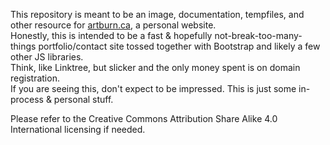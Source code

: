 This repository is meant to be an image, documentation, tempfiles, and other resource for [artburn.ca](https://artburn.ca), a personal website.  
Honestly, this is intended to be a fast & hopefully not-break-too-many-things portfolio/contact site tossed together with Bootstrap and likely a few other JS libraries.   
Think, like Linktree, but slicker and the only money spent is on domain registration.   
If you are seeing this, don't expect to be impressed. This is just some in-process & personal stuff.

Please refer to the Creative Commons Attribution Share Alike 4.0 International licensing if needed.
